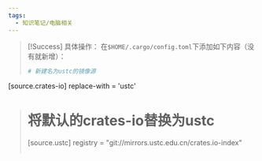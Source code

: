 ```yaml
---
tags:
  - 知识笔记/电脑相关
---
```

>[!Success] 具体操作：
>在`$HOME/.cargo/config.toml`下添加如下内容（没有就新增）：
>```toml
># 新建名为ustc的镜像源
[source.crates-io]
replace-with = 'ustc'
># 将默认的crates-io替换为ustc
>[source.ustc]
>registry = "git://mirrors.ustc.edu.cn/crates.io-index"
>```

